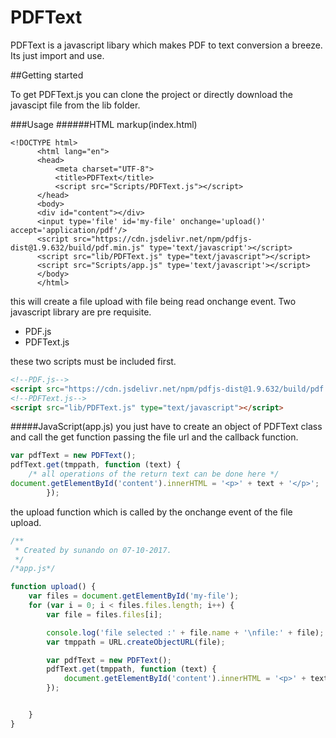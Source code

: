 # PDFText

PDFText is a javascript libary which makes PDF to text conversion a breeze.
Its just import and use.


##Getting started


To get PDFText.js 
you can clone the project or directly download the javascipt file from the lib folder.

###Usage
######HTML markup(index.html)

```
<!DOCTYPE html>
      <html lang="en">
      <head>
          <meta charset="UTF-8">
          <title>PDFText</title>
          <script src="Scripts/PDFText.js"></script>
      </head>
      <body>
      <div id="content"></div>
      <input type='file' id='my-file' onchange='upload()' accept='application/pdf'/>
      <script src="https://cdn.jsdelivr.net/npm/pdfjs-dist@1.9.632/build/pdf.min.js" type='text/javascript'></script>
      <script src="lib/PDFText.js" type="text/javascript"></script>
      <script src="Scripts/app.js" type='text/javascript'></script>
      </body>
      </html>
 ```

this  will create a file upload with file being read onchange event.
Two javascript library are pre requisite.

- PDF.js
- PDFText.js

these two scripts must be included first.

``` html
<!--PDF.js-->
<script src="https://cdn.jsdelivr.net/npm/pdfjs-dist@1.9.632/build/pdf.min.js" type='text/javascript'></script>
<!--PDFText.js-->
<script src="lib/PDFText.js" type="text/javascript"></script>
```


#####JavaScript(app.js)
you just have to create an object of PDFText class and call the get function passing the file url and the callback function.
```js
var pdfText = new PDFText();
pdfText.get(tmppath, function (text) {
	/* all operations of the return text can be done here */
document.getElementById('content').innerHTML = '<p>' + text + '</p>';
		});
```

the upload function which is called by the onchange event of the file upload.

```js
/**
 * Created by sunando on 07-10-2017.
 */
/*app.js*/

function upload() {
	var files = document.getElementById('my-file');
	for (var i = 0; i < files.files.length; i++) {
		var file = files.files[i];

		console.log('file selected :' + file.name + '\nfile:' + file);
		var tmppath = URL.createObjectURL(file);

		var pdfText = new PDFText();
		pdfText.get(tmppath, function (text) {
			document.getElementById('content').innerHTML = '<p>' + text + '</p>';
		});


	}
}

```